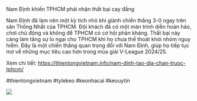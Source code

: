 Nam Định khiến TPHCM phải nhận thất bại cay đắng

Nam Định đã làm nên một kỳ tích nhỏ khi giành chiến thắng 3-0 ngay trên sân Thống Nhất của TPHCM. Đội khách đã có một màn trình diễn hoàn hảo, chơi chủ động và không để TPHCM có cơ hội phản kháng. Thất bại này càng làm tăng sự lo ngại cho TPHCM khi họ chưa thể thoát khỏi nhóm nguy hiểm. Đây là một chiến thắng quan trọng đối với Nam Định, giúp họ tiếp tục mơ về những mục tiêu cao hơn trong mùa giải V-League 2024/25.

Xem chi tiết: https://thientongvietnam.info/nam-dinh-tao-dia-chan-truoc-tphcm/

#thientongvietnam #tylekeo #keonhacai #keouytin

![](https://g0v.hackmd.io/_uploads/B153eAoL1e.jpg)
